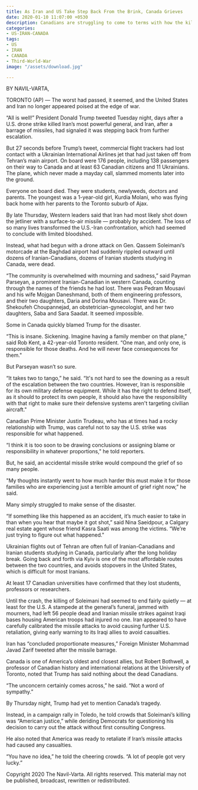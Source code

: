 ```yaml
---
title: As Iran and US Take Step Back From the Brink, Canada Grieves
date: 2020-01-10 11:07:00 +0530
description: Canadians are struggling to come to terms with how the killing of an Iranian general last week in a U.S. drone stroke may have led to the deaths of dozens of their citizens in a plane crash.
categories:
- US-IRAN-CANADA
tags:
- US
- IRAN
- CANADA
- Third-World-War
image: "/assets/download.jpg"

---
```

BY NAVIL-VARTA,

TORONTO (AP) — The worst had passed, it seemed, and the United States and Iran no longer appeared poised at the edge of war.

“All is well!” President Donald Trump tweeted Tuesday night, days after a U.S. drone strike killed Iran’s most powerful general, and Iran, after a barrage of missiles, had signaled it was stepping back from further escalation.

But 27 seconds before Trump’s tweet, commercial flight trackers had lost contact with a Ukrainian International Airlines jet that had just taken off from Tehran’s main airport. On board were 176 people, including 138 passengers on their way to Canada and at least 63 Canadian citizens and 11 Ukrainians. The plane, which never made a mayday call, slammed moments later into the ground.

Everyone on board died. They were students, newlyweds, doctors and parents. The youngest was a 1-year-old girl, Kurdia Molani, who was flying back home with her parents to the Toronto suburb of Ajax.

By late Thursday, Western leaders said that Iran had most likely shot down the jetliner with a surface-to-air missile — probably by accident. The loss of so many lives transformed the U.S.-Iran confrontation, which had seemed to conclude with limited bloodshed.

Instead, what had begun with a drone attack on Gen. Qassem Soleimani’s motorcade at the Baghdad airport had suddenly rippled outward until dozens of Iranian-Canadians, dozens of Iranian students studying in Canada, were dead.

“The community is overwhelmed with mourning and sadness,” said Payman Parseyan, a prominent Iranian-Canadian in western Canada, counting through the names of the friends he had lost. There was Pedram Mousavi and his wife Mojgan Daneshmand, both of them engineering professors, and their two daughters, Daria and Dorina Mousavi. There was Dr. Shekoufeh Choupannejad, an obstetrician-gynecologist, and her two daughters, Saba and Sara Saadat. It seemed impossible.

Some in Canada quickly blamed Trump for the disaster.

“This is insane. Sickening. Imagine having a family member on that plane,” said Rob Kent, a 42-year-old Toronto resident. “One man, and only one, is responsible for those deaths. And he will never face consequences for them."

But Parseyan wasn’t so sure.

“It takes two to tango,” he said. “It's not hard to see the downing as a result of the escalation between the two countries. However, Iran is responsible for its own military defense equipment. While it has the right to defend itself, as it should to protect its own people, it should also have the responsibility with that right to make sure their defensive systems aren't targeting civilian aircraft."

Canadian Prime Minister Justin Trudeau, who has at times had a rocky relationship with Trump, was careful not to say the U.S. strike was responsible for what happened.

“I think it is too soon to be drawing conclusions or assigning blame or responsibility in whatever proportions," he told reporters.

But, he said, an accidental missile strike would compound the grief of so many people.

"My thoughts instantly went to how much harder this must make it for those families who are experiencing just a terrible amount of grief right now,” he said.

Many simply struggled to make sense of the disaster.

“If something like this happened as an accident, it’s much easier to take in than when you hear that maybe it got shot,” said Nina Saeidpour, a Calgary real estate agent whose friend Kasra Saati was among the victims. “We're just trying to figure out what happened."

Ukrainian flights out of Tehran are often full of Iranian-Canadians and Iranian students studying in Canada, particularly after the long holiday break. Going back and forth via Kyiv is one of the most affordable routes between the two countries, and avoids stopovers in the United States, which is difficult for most Iranians.

At least 17 Canadian universities have confirmed that they lost students, professors or researchers.

Until the crash, the killing of Soleimani had seemed to end fairly quietly — at least for the U.S. A stampede at the general’s funeral, jammed with mourners, had left 56 people dead and Iranian missile strikes against Iraqi bases housing American troops had injured no one. Iran appeared to have carefully calibrated the missile attacks to avoid causing further U.S. retaliation, giving early warning to its Iraqi allies to avoid casualties.

Iran has “concluded proportionate measures,” Foreign Minister Mohammad Javad Zarif tweeted after the missile barrage.

Canada is one of America’s oldest and closest allies, but Robert Bothwell, a professor of Canadian history and international relations at the University of Toronto, noted that Trump has said nothing about the dead Canadians.

“The unconcern certainly comes across,” he said. “Not a word of sympathy.”

By Thursday night, Trump had yet to mention Canada’s tragedy.

Instead, in a campaign rally in Toledo, he told crowds that Soleimani’s killing was “American justice,” while deriding Democrats for questioning his decision to carry out the attack without first consulting Congress.

He also noted that America was ready to retaliate if Iran’s missile attacks had caused any casualties.

“You have no idea,” he told the cheering crowds. “A lot of people got very lucky.”

Copyright 2020 The Navil-Varta. All rights reserved. This material may not be published, broadcast, rewritten or redistributed.
